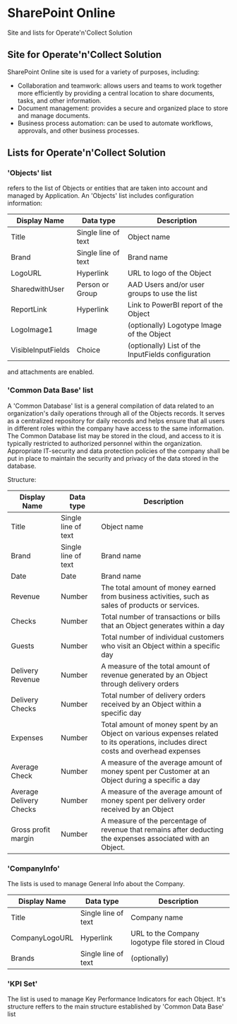 # SharePoint Online 

Site and lists for Operate'n'Collect Solution

## Site for Operate'n'Collect Solution

SharePoint Online site is used for a variety of purposes, including: 
* Collaboration and teamwork:  allows users and teams to work together more efficiently by providing a central location to share documents, tasks, and other information. 
* Document management:  provides a secure and organized place to store and manage documents. 
* Business process automation: can be used to automate workflows, approvals, and other business processes. 

## Lists for Operate'n'Collect Solution

### 'Objects' list

refers to the list of Objects or entities that are taken into account and managed by Application. An 'Objects' list includes configuration information:

| Display Name | Data type | Description | 
| --- | --- | --- |
| Title | Single line of text | Object name |
| Brand | Single line of text | Brand name |
| LogoURL | Hyperlink | URL to logo of the Object | 
| SharedwithUser | Person or Group | AAD Users and/or user groups to use the list |
| ReportLink | Hyperlink | Link to PowerBI report of the Object | 
| LogoImage1 | Image | (optionally) Logotype Image of the Object |
| VisibleInputFields | Choice | (optionally) List of the InputFields configuration |

and attachments are enabled.
 
### 'Common Data Base' list

A 'Common Database' list is a general compilation of data related to an organization's daily operations through all of the Objects records. It serves as a centralized repository for daily records and helps ensure that all users in different roles within the company have access to the same information. The Common Database list may be stored in the cloud, and access to it is typically restricted to authorized personnel within the organization. Appropriate IT-security and data protection policies of the company shall be put in place to maintain the security and privacy of the data stored in the database.

Structure:

| Display Name  | Data type | Description |
| --- | --- | --- |
| Title | Single line of text | Object name |
| Brand | Single line of text | Brand name |
| Date | Date | Brand name |
| Revenue | Number | The total amount of money earned from business activities, such as sales of products or services.|
| Checks | Number | Total number of transactions or bills that an Object generates within a day |
| Guests | Number | Total number of individual customers who visit an Object within a specific day |
| Delivery Revenue | Number | A measure of the total amount of revenue generated by an Object through delivery orders |
| Delivery Checks | Number | Total number of delivery orders received by an Object within a specific day |
| Expenses | Number | Total amount of money spent by an Object on various expenses related to its operations, includes direct costs and overhead expenses|
| Average Check | Number | A measure of the average amount of money spent per Customer at an Object during a specific a day |
| Average Delivery Checks | Number | A measure of the average amount of money spent per delivery order received by an Object |
| Gross profit margin | Number | A measure of the percentage of revenue that remains after deducting the expenses associated with an Object. |


### 'CompanyInfo'
The lists is used to manage General Info about the Company. 

| Display Name  | Data type | Description |
| --- | --- | --- |
| Title | Single line of text | Company name |
| CompanyLogoURL | Hyperlink | URL to the Company logotype file stored in Cloud |
| Brands | Single line of text | (optionally)  |

### 'KPI Set'
The list is used to manage Key Performance Indicators for each Object. It's structure reffers to the main structure established by 'Common Data Base' list
